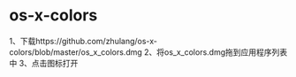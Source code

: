 # os-x-colors
1、下载https://github.com/zhulang/os-x-colors/blob/master/os_x_colors.dmg
2、将os_x_colors.dmg拖到应用程序列表中
3、点击图标打开
